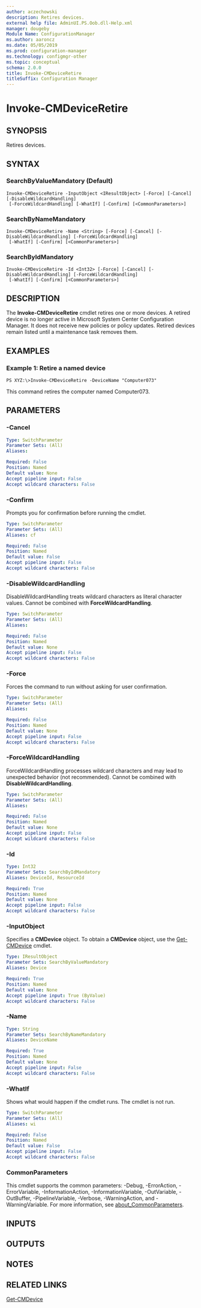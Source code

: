 ```yaml
---
author: aczechowski
description: Retires devices.
external help file: AdminUI.PS.Oob.dll-Help.xml
manager: dougeby
Module Name: ConfigurationManager
ms.author: aaroncz
ms.date: 05/05/2019
ms.prod: configuration-manager
ms.technology: configmgr-other
ms.topic: conceptual
schema: 2.0.0
title: Invoke-CMDeviceRetire
titleSuffix: Configuration Manager
---
```


# Invoke-CMDeviceRetire

## SYNOPSIS
Retires devices.

## SYNTAX

### SearchByValueMandatory (Default)
```
Invoke-CMDeviceRetire -InputObject <IResultObject> [-Force] [-Cancel] [-DisableWildcardHandling]
 [-ForceWildcardHandling] [-WhatIf] [-Confirm] [<CommonParameters>]
```

### SearchByNameMandatory
```
Invoke-CMDeviceRetire -Name <String> [-Force] [-Cancel] [-DisableWildcardHandling] [-ForceWildcardHandling]
 [-WhatIf] [-Confirm] [<CommonParameters>]
```

### SearchByIdMandatory
```
Invoke-CMDeviceRetire -Id <Int32> [-Force] [-Cancel] [-DisableWildcardHandling] [-ForceWildcardHandling]
 [-WhatIf] [-Confirm] [<CommonParameters>]
```

## DESCRIPTION
The **Invoke-CMDeviceRetire** cmdlet retires one or more devices.
A retired device is no longer active in Microsoft System Center Configuration Manager.
It does not receive new policies or policy updates.
Retired devices remain listed until a maintenance task removes them.

## EXAMPLES

### Example 1: Retire a named device
```
PS XYZ:\>Invoke-CMDeviceRetire -DeviceName "Computer073"
```

This command retires the computer named Computer073.

## PARAMETERS

### -Cancel
```yaml
Type: SwitchParameter
Parameter Sets: (All)
Aliases:

Required: False
Position: Named
Default value: None
Accept pipeline input: False
Accept wildcard characters: False
```

### -Confirm
Prompts you for confirmation before running the cmdlet.

```yaml
Type: SwitchParameter
Parameter Sets: (All)
Aliases: cf

Required: False
Position: Named
Default value: False
Accept pipeline input: False
Accept wildcard characters: False
```

### -DisableWildcardHandling
DisableWildcardHandling treats wildcard characters as literal character values. Cannot be combined with **ForceWildcardHandling**.

```yaml
Type: SwitchParameter
Parameter Sets: (All)
Aliases:

Required: False
Position: Named
Default value: None
Accept pipeline input: False
Accept wildcard characters: False
```

### -Force
Forces the command to run without asking for user confirmation.

```yaml
Type: SwitchParameter
Parameter Sets: (All)
Aliases:

Required: False
Position: Named
Default value: None
Accept pipeline input: False
Accept wildcard characters: False
```

### -ForceWildcardHandling
ForceWildcardHandling processes wildcard characters and may lead to unexpected behavior (not recommended). Cannot be combined with **DisableWildcardHandling**.

```yaml
Type: SwitchParameter
Parameter Sets: (All)
Aliases:

Required: False
Position: Named
Default value: None
Accept pipeline input: False
Accept wildcard characters: False
```

### -Id
```yaml
Type: Int32
Parameter Sets: SearchByIdMandatory
Aliases: DeviceId, ResourceId

Required: True
Position: Named
Default value: None
Accept pipeline input: False
Accept wildcard characters: False
```

### -InputObject
Specifies a **CMDevice** object.
To obtain a **CMDevice** object, use the [Get-CMDevice](Get-CMDevice.md) cmdlet.

```yaml
Type: IResultObject
Parameter Sets: SearchByValueMandatory
Aliases: Device

Required: True
Position: Named
Default value: None
Accept pipeline input: True (ByValue)
Accept wildcard characters: False
```

### -Name
```yaml
Type: String
Parameter Sets: SearchByNameMandatory
Aliases: DeviceName

Required: True
Position: Named
Default value: None
Accept pipeline input: False
Accept wildcard characters: False
```

### -WhatIf
Shows what would happen if the cmdlet runs.
The cmdlet is not run.

```yaml
Type: SwitchParameter
Parameter Sets: (All)
Aliases: wi

Required: False
Position: Named
Default value: False
Accept pipeline input: False
Accept wildcard characters: False
```

### CommonParameters
This cmdlet supports the common parameters: -Debug, -ErrorAction, -ErrorVariable, -InformationAction, -InformationVariable, -OutVariable, -OutBuffer, -PipelineVariable, -Verbose, -WarningAction, and -WarningVariable. For more information, see [about_CommonParameters](http://go.microsoft.com/fwlink/?LinkID=113216).

## INPUTS

## OUTPUTS

## NOTES

## RELATED LINKS

[Get-CMDevice](Get-CMDevice.md)


